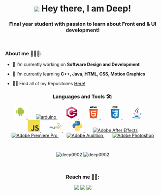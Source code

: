 <h1 align="center"><a target="_blank" rel="noopener noreferrer" href="https://raw.githubusercontent.com/MartinHeinz/MartinHeinz/master/wave.gif"><img src="https://raw.githubusercontent.com/MartinHeinz/MartinHeinz/master/wave.gif" width="30px" style="max-width:100%;"></a> Hey there, I am Deep! </h1>

<h3 align="center">Final year student with passion to learn about Front end & UI development!</h3>

<!-- <p align="left"> <img src="https://komarev.com/ghpvc/?username=deep0902&label=Profile%20views&color=0e75b6&style=flat" alt="deep0902" /> </p> -->

<br>
<h3>About me 🙋🏻‍♂️:</h3>


- 🔭 I’m currently working on **Software Design and Development**

- 🌱 I’m currently learning **C++, Java, HTML, CSS, Motion Graphics**

- 👨‍💻 Find all of my Repositories [Here!](https://github.com/Deep0902?tab=repositories)



<h3 align="center">Languages and Tools 🛠️:</h3>
<p align="center">
    <a style="padding: 10pt; height: 50pt; width: 500pt;" href="https://developer.android.com" target="_blank"> <img src="https://raw.githubusercontent.com/devicons/devicon/master/icons/android/android-original-wordmark.svg" alt="android" width="40" height="40"/> </a> 
    <a style="padding: 10pt; height: 50pt; width: 500pt;" href="https://www.arduino.cc/" target="_blank"> <img src="https://cdn.worldvectorlogo.com/logos/arduino-1.svg" alt="arduino" width="40" height="40"/> </a>  
    <a style="padding: 10pt; height: 50pt; width: 500pt;" href="https://www.w3schools.com/cpp/" target="_blank"> <img src="https://raw.githubusercontent.com/devicons/devicon/master/icons/cplusplus/cplusplus-original.svg" alt="cplusplus" width="40" height="40"/> </a> 
    <a style="padding: 10pt; height: 50pt; width: 500pt;" href="https://www.w3.org/html/" target="_blank"> <img src="https://raw.githubusercontent.com/devicons/devicon/master/icons/html5/html5-original-wordmark.svg" alt="html5" width="40" height="40"/> </a> 
     <a style="padding: 10pt; height: 50pt; width: 500pt;" href="https://www.w3schools.com/css/" target="_blank"> <img src="https://raw.githubusercontent.com/devicons/devicon/master/icons/css3/css3-original-wordmark.svg" alt="css3" width="40" height="40"/> </a> 
    <a style="padding: 10pt; height: 50pt; width: 500pt;" href="https://www.java.com" target="_blank"> <img src="https://raw.githubusercontent.com/devicons/devicon/master/icons/java/java-original.svg" alt="java" width="40" height="40"/> </a> 
    <a style="padding: 10pt; height: 50pt; width: 500pt;" href="https://developer.mozilla.org/en-US/docs/Web/JavaScript" target="_blank"> 
    <a style="padding: 10pt; height: 50pt; width: 500pt;" href="https://raw.githubusercontent.com/devicons/devicon/master/icons/javascript/javascript-original.svg"> <img src="https://raw.githubusercontent.com/devicons/devicon/master/icons/javascript/javascript-original.svg" alt="javascript" width="40" height="40"/> </a> 
    <a style="padding: 10pt; height: 50pt; width: 500pt;" href="https://www.mysql.com/" target="_blank"> <img src="https://raw.githubusercontent.com/devicons/devicon/master/icons/mysql/mysql-original-wordmark.svg" alt="mysql" width="40" height="40"/> </a> 
    <a style="padding: 10pt; height: 50pt; width: 500pt;" href="https://www.python.org" target="_blank"> <img src="https://raw.githubusercontent.com/devicons/devicon/master/icons/python/python-original.svg" alt="python" width="40" height="40"/> </a>    
    <a style="padding: 10pt; height: 50pt; width: 500pt;" href="https://www.adobe.com/in/products/aftereffects.html" target="_blank"><img src="https://img.icons8.com/color/48/000000/adobe-after-effects--v1.png" alt="Adobe After Effects" width="40" height="40"/> </a> 
    <a style="padding: 10pt; height: 50pt; width: 500pt;" href="https://www.adobe.com/in/products/premiere.html" target="_blank"><img src="https://img.icons8.com/color/48/000000/adobe-premiere-pro--v1.png" alt="Adobe Premiere Pro" width="40" height="40"/> </a>
    <a style="padding: 10pt; height: 50pt; width: 500pt;" href="https://www.adobe.com/in/products/audition.html" target="_blank"><img src="https://img.icons8.com/color/48/000000/adobe-audition.png" alt="Adobe Audition" width="40" height="40"/> </a>
    <a style="padding: 10pt; height: 50pt; width: 500pt;" href="https://www.adobe.com/in/products/photoshop.html" target="_blank"> <img src="https://img.icons8.com/color/48/000000/adobe-photoshop.png" alt="Adobe Photoshop" width="40" height="40"/> </a>
</p>

<br>

<p align="center">
   <img height="160em" src="https://github-readme-stats.vercel.app/api?username=deep0902&show_icons=true&title_color=25CCF7&icon_color=bb2acf&text_color=f1f2f6&bg_color=151515" alt="deep0902" />
    <img height="160em" src="https://github-readme-stats.vercel.app/api/top-langs?username=deep0902&show_icons=true&title_color=25CCF7&icon_color=bb2acf&text_color=f1f2f6&bg_color=151515" alt="deep0902" />
</p>
<br>

<h3 align="center">Reach me 🤝🏻:</h3>
<p align="center">
    <a href="mailto:deeptank09@gmail.com"><img src="https://camo.githubusercontent.com/d6e6bd1947fee65b577367d94e644161abacc7bcde79c3a22d5dbf617e43949b/68747470733a2f2f696d672e736869656c64732e696f2f62616467652f2d4d61696c2d626c61636b3f7374796c653d666c6174266c6f676f3d676d61696c266c6162656c436f6c6f723d626c61636b" data-canonical-src="https://img.shields.io/badge/-Mail-black?style=flat&amp;logo=gmail&amp;labelColor=black" style="max-width:100%;"></a>
    <a href="https://www.linkedin.com/in/deeprakesh/" rel="nofollow"><img src="https://camo.githubusercontent.com/7d0530360ae5fb5cd0a4d9281db4d99ee6e7b6892b0333452e24af76e5249ad4/68747470733a2f2f696d672e736869656c64732e696f2f62616467652f2d4c696e6b6564496e2d626c75653f7374796c653d666c6174266c6f676f3d6c696e6b6564496e266c6162656c436f6c6f723d626c7565" data-canonical-src="https://img.shields.io/badge/-LinkedIn-blue?style=flat&amp;logo=linkedIn&amp;labelColor=blue" style="max-width:100%;"></a>
    <a href="https://t.me/DeepRakesh" rel="nofollow"><img src="https://camo.githubusercontent.com/737e0b1d87203403dd132ce11901574552acaca1074dde24ed41bd15c53591bf/68747470733a2f2f696d672e736869656c64732e696f2f62616467652f2d54656c656772616d2d626c61636b3f7374796c653d666c6174266c6f676f3d74656c656772616d" data-canonical-src="https://img.shields.io/badge/-Telegram-black?style=flat&amp;logo=telegram" style="max-width:100%;"></a>
  </p>

<!-- <h3 align="left">Connect with me:</h3>
<p align="left">
<a href="https://linkedin.com/in/https://www.linkedin.com/in/deeprakesh/" target="blank"><img align="center" src="https://raw.githubusercontent.com/rahuldkjain/github-profile-readme-generator/master/src/images/icons/Social/linked-in-alt.svg" alt="https://www.linkedin.com/in/deeprakesh/" height="30" width="40" /></a>
<a href="https://www.youtube.com/c/https://youtube.com/deeprakesh" target="blank"><img align="center" src="https://raw.githubusercontent.com/rahuldkjain/github-profile-readme-generator/master/src/images/icons/Social/youtube.svg" alt="https://youtube.com/deeprakesh" height="30" width="40" /></a>
</p> -->

<!---
Deep0902/Deep0902 is a ✨ special ✨ repository because its `README.md` (this file) appears on your GitHub profile.
You can click the Preview link to take a look at your changes.
--->

